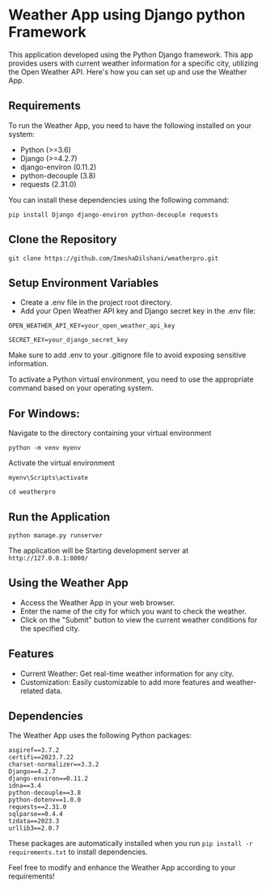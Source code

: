 # Weather App using Django python Framework
This application developed using the Python Django framework. This app provides users with current weather information for a specific city, utilizing the Open Weather API. Here's how you can set up and use the Weather App.

## Requirements
To run the Weather App, you need to have the following installed on your system:
- Python (>=3.6)
- Django (>=4.2.7)
- django-environ (0.11.2)
- python-decouple (3.8)
- requests (2.31.0)

You can install these dependencies using the following command:
```
pip install Django django-environ python-decouple requests
```
## Clone the Repository
```
git clone https://github.com/ImeshaDilshani/weatherpro.git
```

## Setup Environment Variables
- Create a .env file in the project root directory.
- Add your Open Weather API key and Django secret key in the .env file:
```
OPEN_WEATHER_API_KEY=your_open_weather_api_key
```
```
SECRET_KEY=your_django_secret_key
```
Make sure to add .env to your .gitignore file to avoid exposing sensitive information.

To activate a Python virtual environment, you need to use the appropriate command based on your operating system.

## For Windows:
Navigate to the directory containing your virtual environment
```
python -m venv myenv  
```
Activate the virtual environment
```
myenv\Scripts\activate
```
```
cd weatherpro
```
## Run the Application
``
python manage.py runserver
``

The application will be Starting development server at ```http://127.0.0.1:8000/```

## Using the Weather App
- Access the Weather App in your web browser.
- Enter the name of the city for which you want to check the weather.
- Click on the "Submit" button to view the current weather conditions for the specified city.
  
## Features
- Current Weather: Get real-time weather information for any city.
- Customization: Easily customizable to add more features and weather-related data.

## Dependencies
The Weather App uses the following Python packages:
```
asgiref==3.7.2
certifi==2023.7.22
charset-normalizer==3.3.2
Django==4.2.7
django-environ==0.11.2
idna==3.4
python-decouple==3.8
python-dotenv==1.0.0
requests==2.31.0
sqlparse==0.4.4
tzdata==2023.3
urllib3==2.0.7
```
These packages are automatically installed when you run ```pip install -r requirements.txt``` to install dependencies.

Feel free to modify and enhance the Weather App according to your requirements!




